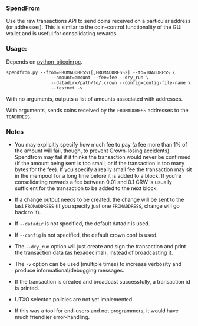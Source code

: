 ### SpendFrom ###

Use the raw transactions API to send coins received on a particular
address (or addresses). This is similar to the coin-control functionality
of the GUI wallet and is useful for consolidating rewards.

### Usage: ###
Depends on [python-bitcoinrpc](http://www.github.com/jgarzik/python-bitcoinrpc/).

	spendfrom.py --from=FROMADDRESS1[,FROMADDRESS2] --to=TOADDRESS \
                     --amount=amount --fee=fee --dry_run \
                     --datadir=/path/to/.crown --config=config-file-name \
                     --testnet -v

With no arguments, outputs a list of amounts associated with addresses.

With arguments, sends coins received by the `FROMADDRESS` addresses to the 
`TOADDRESS`.

### Notes ###

- You may explicitly specify how much fee to pay (a fee more than 1% of the 
amount will fail, though, to prevent Crown-losing accidents). Spendfrom may 
fail if it thinks the transaction would never be confirmed (if the amount 
being sent is too small, or if the transaction is too many bytes for the fee). 
If you specify a really small fee the transaction may sit in the mempool for 
a long time before it is added to a block. If you're consolidating rewards a 
fee between 0.01 and 0.1 CRW is usually sufficient for the transaction to be 
added to the next block.

- If a change output needs to be created, the change will be sent to the last
`FROMADDRESS` (if you specify just one `FROMADDRESS`, change will go back to 
it).

- If `--datadir` is not specified, the default datadir is used.

- If `--config` is not specified, the default crown.conf is used.

- The `--dry_run` option will just create and sign the transaction and print
the transaction data (as hexadecimal), instead of broadcasting it.

- The `-v` option can be used (multiple times) to increase verbosity and 
produce informational/debugging messages.

- If the transaction is created and broadcast successfully, a transaction id
is printed.

- UTXO selecton policies are not yet implemented. 

- If this was a tool for end-users and not programmers, it would have much
friendlier error-handling.
